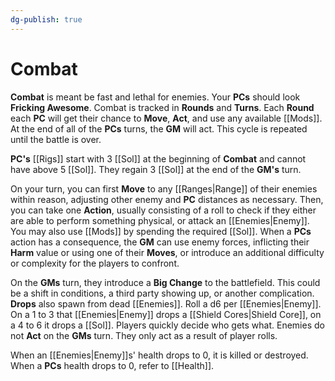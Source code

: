 ```yaml
---
dg-publish: true
---
```

# Combat

**Combat** is meant be fast and lethal for enemies. Your **PCs** should look **Fricking Awesome**. Combat is tracked in **Rounds** and **Turns**. Each **Round** each **PC** will get their chance to **Move**, **Act**, and use any available [[Mods]]. At the end of all of the **PCs** turns, the **GM** will act. This cycle is repeated until the battle is over. 

**PC's** [[Rigs]] start with 3 [[Sol]] at the beginning of **Combat** and cannot have above 5 [[Sol]]. They regain 3 [[Sol]] at the end of the **GM's** turn.

On your turn, you can first **Move** to any [[Ranges|Range]] of their enemies within reason, adjusting other enemy and **PC** distances as necessary. Then, you can take one **Action**, usually consisting of a roll to check if they either are able to perform something physical, or attack an [[Enemies|Enemy]]. You may also use [[Mods]] by spending the required [[Sol]]. When a **PCs** action has a consequence, the **GM** can use enemy forces, inflicting their **Harm** value or using one of their **Moves**, or introduce an additional difficulty or complexity for the players to confront.

On the **GMs** turn, they introduce a **Big Change** to the battlefield. This could be a shift in conditions, a third party showing up, or another complication. **Drops** also spawn from dead [[Enemies]]. Roll a d6 per [[Enemies|Enemy]]. On a 1 to 3 that [[Enemies|Enemy]] drops a [[Shield Cores|Shield Core]], on a 4 to 6 it drops a [[Sol]]. Players quickly decide who gets what. Enemies do not **Act** on the **GMs** turn. They only act as a result of player rolls.

When an [[Enemies|Enemy]]s' health drops to 0, it is killed or destroyed. When a **PCs** health drops to 0, refer to [[Health]].


